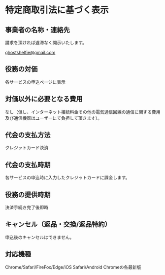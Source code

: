 
# 特定商取引法に基づく表示

## 事業者の名称・連絡先

請求を頂ければ遅滞なく開示いたします。

<a href="mailto:ghostshelfie@gmail.com">ghostshelfie@gmail.com</a>

## 役務の対価

各サービスの申込ページに表示

## 対価以外に必要となる費用

なし（但し、インターネット接続料金その他の電気通信回線の通信に関する費用及び通信機器はユーザーにて負担して頂きます）。

## 代金の支払方法

クレジットカード決済

## 代金の支払時期

各サービスの申込時に入力したクレジットカードに課金します。

## 役務の提供時期

決済手続き完了後即時

## キャンセル（返品・交換/返品特約）

申込後のキャンセルはできません。

## 対応機種

Chrome/Safari/FireFox/Edge/iOS Safari/Android Chromeの各最新版
